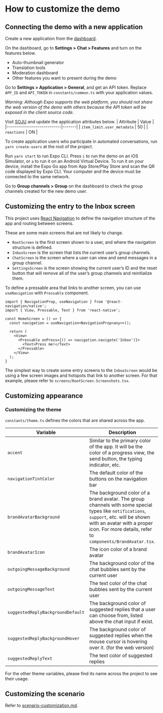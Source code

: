 # How to customize the demo
## Connecting the demo with a new application
Create a new application from the [dashboard](~dashboard.sendbird.com~).

On the dashboard, go to **Settings > Chat > Features** and turn on the features below.

* Auto-thumbnail generator
* Translation tools
* Moderation dashboard
* Other features you want to present during the demo

Go to **Settings > Application > General**, and get an API token. Replace `APP_ID` and `API_TOKEN` in `constants/common.ts` with your application values.

*Warning: Although Expo supports the web platform, you should not share the web version of the demo with others because the API token will be exposed in the client source code.*

Visit [SOJU](~soju.sendbird.com~) and update the application attributes below.
| Attribute                  | Value |
|----------------------------|-------|
| `item_limit.user_metadata` | 50    |
| `reactions`                | ON    |

To create application users who participate in automated conversations, run `yarn create-users` at the root of the project.

Run `yarn start` to run Expo CLI. Press `i` to run the demo on an iOS Simulator, or `a` to run it on an Android Virtual Device. To run it on your device, install the Expo Go app from App Store/Play Store and scan the QR code displayed by Expo CLI. Your computer and the device must be connected to the same network.

Go to **Group channels > Group** on the dashboard to check the group channels created for the new demo user.

## Customizing the entry to the Inbox screen
This project uses [React Navigation](https://reactnavigation.org/) to define the navigation structure of the app and routing between screens.

These are some main screens that are not likely to change.

- `RootScreen` is the first screen shown to a user, and where the navigation structure is defined.
- `InboxScreen` is the screen that lists the current user’s group channels.
- `ChatScreen` is the screen where a user can view and send messages in a group channel.
- `SettingsScreen` is the screen showing the current user’s ID and the reset button that will remove all of the user’s group channels and reinitialize them.

To define a pressable area that links to another screen, you can use `useNavigation` with `Pressable` component.

```tsx
import { NavigationProp, useNavigation } from '@react-navigation/native';
import { View, Pressable, Text } from 'react-native';

const HomeScreen = () => {
  const navigation = useNavigation<NavigationProp<any>>();
  
  return (
    <View>
      <Pressable onPress={() => navigation.navigate('Inbox')}>
        <Text>Press me!</Text>
      </Pressable>
    </View>
  );
}
```

The simplest way to create some entry screens to the `InboxScreen` would be using a few screen images and hotspots that link to another screen. For that example, please refer to `screens/RootScreen.Screenshots.tsx`.
## Customizing appearance
### Customizing the theme
`constants/theme.ts` defines the colors that are shared across the app.

| Variable                          | Description                                                  |
|-----------------------------------|--------------------------------------------------------------|
| `accent`                          | Similar to the primary color of the app. It will be the color of a progress view, the send button, the typing indicator, etc. |
| `navigationTintColor`             | The default color of the buttons on the navigation bar       |
| `brandAvatarBackground`           | The background color of a brand avatar. The group channels with some special types like `notifications`, `support`, etc. will be shown with an avatar with a proper icon. For more details, refer to `components/BrandAvatar.tsx`. |
| `brandAvatarIcon`                 | The icon color of a brand avatar                             |
| `outgoingMessageBackground`       | The background color of the chat bubbles sent by the current user |
| `outgoingMessageText`             | The text color of the chat bubbles sent by the current user  |
| `suggestedReplyBackgroundDefault` | The background color of suggested replies that a user can choose from, listed above the chat input if exist. |
| `suggestedReplyBackgroundHover`   | The background color of suggested replies when the mouse cursor is hovering over it. (for the web version) |
| `suggestedReplyText`              | The text color of suggested replies                          |

For the other theme variables, please find its name across the project to see their usage.

## Customizing the scenario
Refer to [scenario-customization.md](scenario-customization.md).

